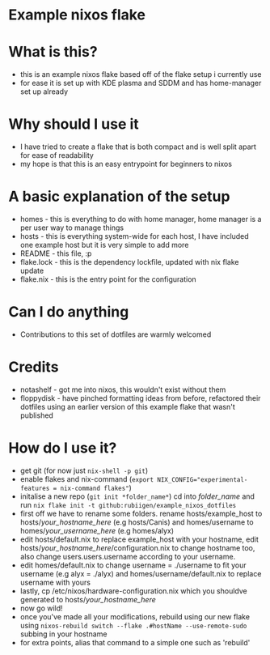 # Example nixos flake

# What is this?
+ this is an example nixos flake based off of the flake setup i currently use
+ for ease it is set up with KDE plasma and SDDM and has home-manager set up already

# Why should I use it
+ I have tried to create a flake that is both compact and is well split apart for ease of readability
+ my hope is that this is an easy entrypoint for beginners to nixos

# A basic explanation of the setup
+ homes - this is everything to do with home manager, home manager is a per user way to manage things
+ hosts - this is everything system-wide for each host, I have included one example host but it is very simple to add more
+ README - this file, :p
+ flake.lock - this is the dependency lockfile, updated with nix flake update
+ flake.nix - this is the entry point for the configuration

# Can I do anything
+ Contributions to this set of dotfiles are warmly welcomed

# Credits
+ notashelf - got me into nixos, this wouldn't exist without them
+ floppydisk - have pinched formatting ideas from before, refactored their dotfiles using an earlier version of this example flake that wasn't published

# **How** do I use it?
+ get git (for now just ```nix-shell -p git```)
+ enable flakes and nix-command (```export NIX_CONFIG="experimental-features = nix-command flakes"```)
+ initalise a new repo (```git init *folder_name*```) cd into *folder_name* and run ```nix flake init -t github:rubiigen/example_nixos_dotfiles```
+ first off we have to rename some folders. rename hosts/example_host to hosts/*your_hostname_here* (e.g hosts/Canis) and homes/username to homes/*your_username_here* (e.g homes/alyx)
+ edit hosts/default.nix to replace example_host with your hostname, edit hosts/*your_hostname_here*/configuration.nix to change hostname too, also change users.users.username according to your username.
+ edit homes/default.nix to change username = ./username to fit your username (e.g alyx = ./alyx) and homes/username/default.nix to replace username with yours
+ lastly, cp /etc/nixos/hardware-configuration.nix which you shouldve generated to hosts/*your_hostname_here*
+ now go wild! 
+ once you've made all your modifications, rebuild using our new flake using ```nixos-rebuild switch --flake .#hostName --use-remote-sudo``` subbing in your hostname
+ for extra points, alias that command to a simple one such as 'rebuild'
